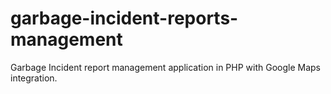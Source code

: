 # garbage-incident-reports-management
Garbage Incident report management application in PHP with Google Maps integration.

